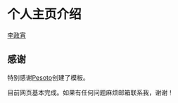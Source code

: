 # 个人主页介绍

[李政宵](https://lizhengxiao.github.io/)
 
## 感谢
特别感谢[Pesoto](https://pesoto.github.io/)创建了模板。

目前网页基本完成。如果有任何问题麻烦邮箱联系我，谢谢！


